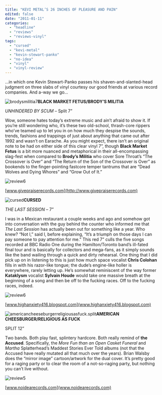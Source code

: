 ```yaml
---
title: "KEVI METAL’S 26 INCHES OF PLEASURE AND PAIN"
edited: false
date: "2011-01-11"
categories:
  - "headline"
  - "reviews"
  - "reviews-vinyl"
tags:
  - "cursed"
  - "kevi-metal"
  - "kevin-stewart-panko"
  - "no-idea"
  - "vinyl"
  - "vinyl-review"
---
```


…in which one Kevin Stewart-Panko passes his shaven-and-slanted-head judgment on three slabs of vinyl courtesy our good friends at various record companies. And a-way we go…

![](http://www.hellbound.ca/wp-content/uploads/2011/01/brodysmilitia7-150x150.jpg "brodysmilitia7")**BLACK MARKET FETUS/BRODY’S MILITIA**

_UNHINDERED BY SCUM_ – Split 7”

Wow, someone hates today’s extreme music and ain’t afraid to show it. If you’re still wondering who, it’s these two old-school, thrash-core rippers who’ve teamed up to let you in on how much they despise the sounds, trends, fashions and trappings of just about anything that came out after 1992 and wasn’t on Earache. As you might expect, there isn’t an original note to be had on either side of this clear vinyl 7”, though **Black Market Fetus** is a bit more nuanced and metaphorical in their all-encompassing slag-fest when compared to **Brody’s Militia** who cover Sore Throat’s “The Crossover is Over” and “The Return of the Son of the Crossover is Over” as bookends to the finger-pointing fastcore temper tantrums that are “Dead Wolves and Dying Whores” and “Grow Out of It.”

![](http://www.hellbound.ca/wp-content/uploads/2009/08/review6.png "review6")

[www.givepraiserecords.com](http://www.givepraiserecords.com)

![](http://www.hellbound.ca/wp-content/uploads/2011/01/cursed-150x150.jpg "cursed")**CURSED**

_THE LAST SESSION_ – 7”

I was in a Mexican restaurant a couple weeks and ago and somehow got into conversation with the guy behind the counter who informed me that _The_ _Last Session_ has actually been out for something like a year. Who knew? “Not I,” said I, before explaining, “It’s a triumph on those days I can pay someone to pay attention for me.” This red 7” culls the five songs recorded at BBC Radio One during the Hamilton/Toronto band’s ill-fated final tour and is basically for collectors and mega-fans, as it simply sounds like the band wailing through a quick and dirty rehearsal. One thing that I did pick up on in listening to this is just how much space vocalist **Chris Colohan** fills in with his razor-like tongue; the dude’s engine-like holler is everywhere, rarely letting up. He’s somewhat reminiscent of the way former **Kataklysm** vocalist **Sylvain Houde** would take one massive breath at the beginning of a song and then be off to the fucking races. Off to the fucking races, indeed.

![](http://www.hellbound.ca/wp-content/uploads/2009/08/review6.png "review6")

[www.highanxiety416.blogspot.com](www.highanxiety416.blogspot.com)

![](http://www.hellbound.ca/wp-content/uploads/2011/01/americancheeseburgerreligiousasfuck.split_-150x150.jpg "americancheeseburgerreligiousasfuck.split")**AMERICAN CHEESBURGER/RELIGIOUS AS FUCK**

SPLIT 12”

Two bands. Both play fast, splintery hardcore. Both really remind of **the Accused**. Specifically, the _More Fun than an Open Casket Funeral_ and _Martha_ Splatterhead’s Maddest Stories Ever Told albums (not that the Accused have really mutated all that much over the years). Brian Walsby does the “mirror image” cartoon/artwork for the dual cover. It’s pretty good for a raging party or to clear the room of a not-so-raging party, but nothing you can’t live without.

![](http://www.hellbound.ca/wp-content/uploads/2009/08/review5.png "review5")

[www.noidearecords.com](www.noidearecords.com)
